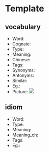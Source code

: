 # Template

## vocabulary

- Word: 
- Cognate: 
- Type: 
- Meaning: 
- Chinese: 
- Tags: 
- Synonyms: 
- Antonyms:
- Similar: 
- Eg.: 
- Picture: ![](images/.jpg)

## idiom

- Word: 
- Type: 
- Meaning: 
- Meaning_ch: 
- Tags: 
- Eg.: 


